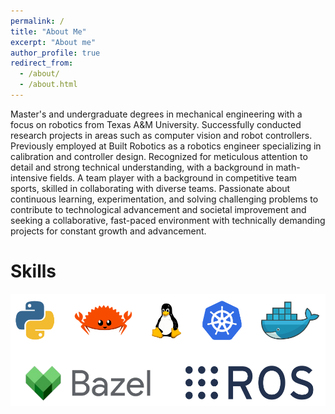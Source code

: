 ```yaml
---
permalink: /
title: "About Me"
excerpt: "About me"
author_profile: true
redirect_from:
  - /about/
  - /about.html
---
```


Master's and undergraduate degrees in mechanical engineering with a focus on robotics from Texas A&M University. Successfully conducted research projects in areas such as computer vision and robot controllers. Previously employed at Built Robotics as a robotics engineer specializing in calibration and controller design. Recognized for meticulous attention to detail and strong technical understanding, with a background in math-intensive fields. A team player with a background in competitive team sports, skilled in collaborating with diverse teams. Passionate about continuous learning, experimentation, and solving challenging problems to contribute to technological advancement and societal improvement and seeking a collaborative, fast-paced environment with technically demanding projects for constant growth and advancement.

# Skills

<p align="center">
  <img src="/images/skills.png" />
</p>

